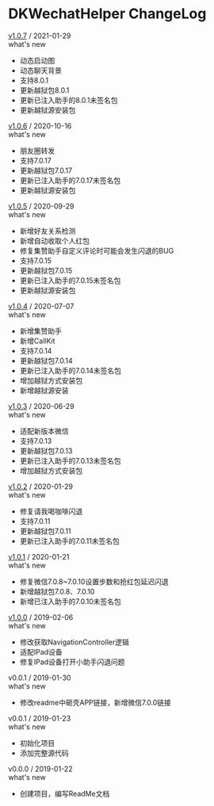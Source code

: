# DKWechatHelper ChangeLog
[v1.0.7](https://github.com/DKWechatHelper/DKWechatHelper/releases/tag/1.0.7) / 2021-01-29  
what's new  
* 动态启动图
* 动态聊天背景
* 支持8.0.1  
* 更新越狱包8.0.1 
* 更新已注入助手的8.0.1未签名包
* 更新越狱源安装包  

[v1.0.6](https://github.com/DKWechatHelper/DKWechatHelper/releases/tag/1.0.6) / 2020-10-16  
what's new  
* 朋友圈转发
* 支持7.0.17
* 更新越狱包7.0.17
* 更新已注入助手的7.0.17未签名包
* 更新越狱源安装包  

[v1.0.5](https://github.com/DKWechatHelper/DKWechatHelper/releases/tag/1.0.5) / 2020-09-29  
what's new  
* 新增好友关系检测
* 新增自动收取个人红包
* 修复集赞助手自定义评论时可能会发生闪退的BUG
* 支持7.0.15
* 更新越狱包7.0.15
* 更新已注入助手的7.0.15未签名包
* 更新越狱源安装包  

[v1.0.4](https://github.com/DKWechatHelper/DKWechatHelper/releases/tag/1.0.4) / 2020-07-07  
what's new  
* 新增集赞助手
* 新增CallKit
* 支持7.0.14
* 更新越狱包7.0.14
* 更新已注入助手的7.0.14未签名包
* 增加越狱方式安装包 
* 新增越狱源安装

[v1.0.3](https://github.com/DKWechatHelper/DKWechatHelper/releases/tag/1.0.3) / 2020-06-29  
what's new  
* 适配新版本微信
* 支持7.0.13
* 更新越狱包7.0.13
* 更新已注入助手的7.0.13未签名包
* 增加越狱方式安装包

[v1.0.2](https://github.com/DKWechatHelper/DKWechatHelper/releases/tag/1.0.2) / 2020-01-29  
what's new  
* 修复请我喝咖啡闪退
* 支持7.0.11
* 更新越狱包7.0.11
* 更新已注入助手的7.0.11未签名包


[v1.0.1](https://github.com/DKWechatHelper/DKWechatHelper/releases/tag/1.0.1) / 2020-01-21  
what's new  

* 修复微信7.0.8~7.0.10设置步数和抢红包延迟闪退
* 新增越狱包7.0.8、7.0.10
* 新增已注入助手的7.0.10未签名包


[v1.0.0](https://github.com/DKWechatHelper/DKWechatHelper/releases/tag/1.0.0) / 2019-02-06    
what's new

* 修改获取NavigationController逻辑  
* 适配IPad设备  
* 修复IPad设备打开小助手闪退问题  


v0.0.1 / 2019-01-30  
what's new  

* 修改readme中砸壳APP链接，新增微信7.0.0链接  


v0.0.1 / 2019-01-23  
what's new  

* 初始化项目   
* 添加完整源代码  


v0.0.0 / 2019-01-22    
what's new  

* 创建项目，编写ReadMe文档  